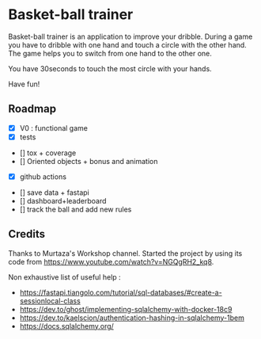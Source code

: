 # Basket-ball trainer

Basket-ball trainer is an application to improve your dribble. During a game you have to dribble with one hand and touch a circle with the other hand. The game helps you to switch from one hand to the other one.

You have 30seconds to touch the most circle with your hands.

Have fun!


## Roadmap

- [X] V0 : functional game
- [X] tests
- [] tox + coverage
- [] Oriented objects + bonus and animation
- [X] github actions
- [] save data + fastapi
- [] dashboard+leaderboard
- [] track the ball and add new rules


## Credits 

Thanks to Murtaza's Workshop channel. Started the project by using its code from https://www.youtube.com/watch?v=NGQgRH2_kq8.

Non exhaustive list of useful help : 

- https://fastapi.tiangolo.com/tutorial/sql-databases/#create-a-sessionlocal-class
- https://dev.to/ghost/implementing-sqlalchemy-with-docker-18c9
- https://dev.to/kaelscion/authentication-hashing-in-sqlalchemy-1bem
- https://docs.sqlalchemy.org/
